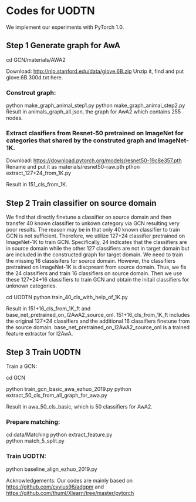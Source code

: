 # Codes for UODTN

We implement our experiments with PyTorch 1.0.

## Step 1 Generate graph for AwA

cd GCN/materials/AWA2 

Download: http://nlp.stanford.edu/data/glove.6B.zip
Unzip it, find and put glove.6B.300d.txt here.

### Constrcut graph:
python make_graph_animal_step1.py
python make_graph_animal_step2.py
Result in animals_graph_all.json, the graph for AwA2 which contains 255 nodes.

### Extract clasifiers from Resnet-50 pretrained on ImageNet for categories that shared by the construted graph and ImageNet-1K.
Download: https://download.pytorch.org/models/resnet50-19c8e357.pth
Rename and put it as materials/resnet50-raw.pth
pthon extract_127+24_from_1K.py

Result in 151_cls_from_1K.
 

## Step 2 Train classifier on source domain

We find that directly finetune a classifier on source domain and then transfer 40 known classifier to unkown category via GCN resulting very poor results. The reason may be in that only 40 known classifier to train GCN is not sufficient. Therefore, we utilize 127+24 classifier pretrained on ImageNet-1K to train GCN. Specifically, 24 indicates that the classifiers are in source domain while the other 127 classifiers are not in target domain but are included in the constructed graph for target domain. We need to train the missing 16 classisifers for source domain. However, the classifiers pretrained on ImageNet-1K is discpreant from source domain. Thus, we fix the 24 classifiers and train 16 classifiers on source domain. Then we use these 127+24+16 classifiers to train GCN and obtain the initail classifiers for unknown categories.

cd UODTN
python train_40_cls_with_help_of_1K.py

Result in 151+16_cls_from_1K_ft and base_net_pretrained_on_I2AwA2_source_onl. 151+16_cls_from_1K_ft includes the original  127+24 classifiers and the additional 16 classifiers finetune from the source domain. base_net_pretrained_on_I2AwA2_source_onl is a trained feature extractor for I2AwA.

## Step 3 Train UODTN

Train a GCN:

cd GCN

python train_gcn_basic_awa_ezhuo_2019.py 
python extract_50_cls_from_all_graph_for_awa.py

Result in awa_50_cls_basic, which is 50 classifiers for AwA2.

### Prepare matching:

cd data/Matching
python extract_feature.py  
python match_5_split.py

 
### Train UODTN:
 
python baseline_align_ezhuo_2019.py


Acknowledgements: Our codes are mainly based on https://github.com/cyvius96/adgpm and https://github.com/thuml/Xlearn/tree/master/pytorch
